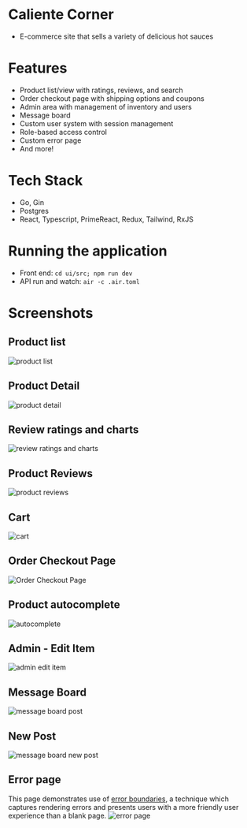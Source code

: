 # Caliente Corner
- E-commerce site that sells a variety of delicious hot sauces

# Features
- Product list/view with ratings, reviews, and search
- Order checkout page with shipping options and coupons
- Admin area with management of inventory and users
- Message board
- Custom user system with session management
- Role-based access control
- Custom error page
- And more!

# Tech Stack
- Go, Gin
- Postgres
- React, Typescript, PrimeReact, Redux, Tailwind, RxJS

# Running the application
- Front end: `cd ui/src; npm run dev`
- API run and watch: `air -c .air.toml`

# Screenshots

## Product list
![product list](screenshots/products-list.png)
## Product Detail
![product detail](screenshots/product-detail.png)
## Review ratings and charts
![review ratings and charts](screenshots/review-ratings-distribution.png)
## Product Reviews
![product reviews](screenshots/product-review-area.png)
## Cart
![cart](screenshots/cart.png)
## Order Checkout Page
![Order Checkout Page](screenshots/order-checkout-page.png)
## Product autocomplete
![autocomplete](screenshots/autocomplete.png)
## Admin - Edit Item
![admin edit item](screenshots/admin-edit-item.png)
## Message Board
![message board post](screenshots/message-board-post.png)
## New Post
![message board new post](screenshots/message-board-new-post.png)
## Error page
This page demonstrates use of [error boundaries](https://react.dev/reference/react/Component#catching-rendering-errors-with-an-error-boundary), 
a technique which captures rendering errors and presents users with a more friendly user
experience than a blank page.
![error page](screenshots/error-boundary.png)